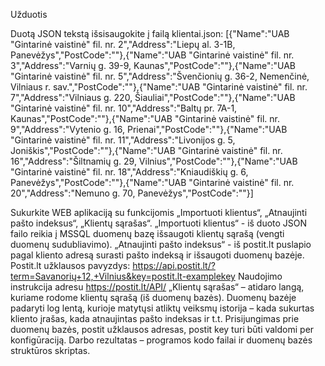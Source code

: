 Užduotis

Duotą JSON tekstą išsisaugokite į failą klientai.json:
[{"Name":"UAB \"Gintarinė vaistinė\" fil. nr. 2","Address":"Liepų al. 3-1B,
Panevėžys","PostCode":""},{"Name":"UAB \"Gintarinė vaistinė\" fil. nr. 3","Address":"Varnių g. 39-9,
Kaunas","PostCode":""},{"Name":"UAB \"Gintarinė vaistinė\" fil. nr. 5","Address":"Švenčionių g. 36-2,
Nemenčinė, Vilniaus r. sav.","PostCode":""},{"Name":"UAB \"Gintarinė vaistinė\" fil. nr.
7","Address":"Vilniaus g. 220, Šiauliai","PostCode":""},{"Name":"UAB \"Gintarinė vaistinė\" fil. nr.
10","Address":"Baltų pr. 7A-1, Kaunas","PostCode":""},{"Name":"UAB \"Gintarinė vaistinė\" fil. nr.
9","Address":"Vytenio g. 16, Prienai","PostCode":""},{"Name":"UAB \"Gintarinė vaistinė\" fil. nr.
11","Address":"Livonijos g. 5, Joniškis","PostCode":""},{"Name":"UAB \"Gintarinė vaistinė\" fil. nr.
16","Address":"Šiltnamių g. 29, Vilnius","PostCode":""},{"Name":"UAB \"Gintarinė vaistinė\" fil. nr.
18","Address":"Kniaudiškių g. 6, Panevėžys","PostCode":""},{"Name":"UAB \"Gintarinė vaistinė\" fil. nr.
20","Address":"Nemuno g. 70, Panevėžys","PostCode":""}]

Sukurkite WEB aplikaciją su funkcijomis „Importuoti klientus“, „Atnaujinti pašto indeksus“, „Klientų
sąrašas“.
„Importuoti klientus“ - iš duoto JSON failo reikia į MSSQL duomenų bazę išsaugoti klientų sąrašą (vengti
duomenų sudubliavimo).
„Atnaujinti pašto indeksus“ - iš postit.lt puslapio pagal kliento adresą surasti pašto indeksą ir išsaugoti
duomenų bazėje.
Postit.lt užklausos pavyzdys:
https://api.postit.lt/?term=Savanorių+12,+Vilnius&key=postit.lt-examplekey
Naudojimo instrukcija adresu https://postit.lt/API/
„Klientų sąrašas“ – atidaro langą, kuriame rodome klientų sąrašą (iš duomenų bazės).
Duomenų bazėje padaryti log lentą, kurioje matytųsi atliktų veiksmų istorija – kada sukurtas kliento įrašas,
kada atnaujintas pašto indeksas ir t.t.
Prisijungimas prie duomenų bazės, postit užklausos adresas, postit key turi būti valdomi per konfigūraciją.
Darbo rezultatas – programos kodo failai ir duomenų bazės struktūros skriptas.
